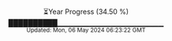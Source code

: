 <p align="center">
⏳Year Progress (34.50 %) <br>
██████████▁▁▁▁▁▁▁▁▁▁▁▁▁▁▁▁▁▁▁▁ <br>
<sub>Updated: Mon, 06 May 2024 06:23:22 GMT</sub>
</p>

